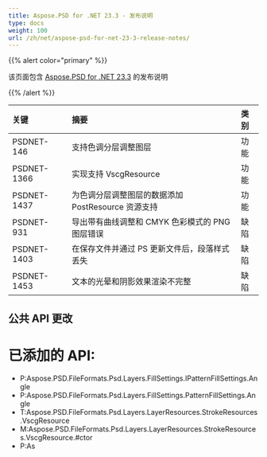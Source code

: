 ```yaml
---
title: Aspose.PSD for .NET 23.3 - 发布说明
type: docs
weight: 100
url: /zh/net/aspose-psd-for-net-23-3-release-notes/
---
```


{{% alert color="primary" %}}

该页面包含 [Aspose.PSD for .NET 23.3](https://www.nuget.org/packages/Aspose.PSD/) 的发布说明

{{% /alert %}}

|**关键**|**摘要**|**类别**|
| :- | :- | :- |
|PSDNET-146|支持色调分层调整图层|功能|
|PSDNET-1366|实现支持 VscgResource|功能|
|PSDNET-1437|为色调分层调整图层的数据添加 PostResource 资源支持|功能|
|PSDNET-931|导出带有曲线调整和 CMYK 色彩模式的 PNG 图层错误|缺陷|
|PSDNET-1403|在保存文件并通过 PS 更新文件后，段落样式丢失|缺陷|
|PSDNET-1453|文本的光晕和阴影效果渲染不完整|缺陷|


## **公共 API 更改**
# **已添加的 API:**
- P:Aspose.PSD.FileFormats.Psd.Layers.FillSettings.IPatternFillSettings.Angle
- P:Aspose.PSD.FileFormats.Psd.Layers.FillSettings.PatternFillSettings.Angle
- T:Aspose.PSD.FileFormats.Psd.Layers.LayerResources.StrokeResources.VscgResource
- M:Aspose.PSD.FileFormats.Psd.Layers.LayerResources.StrokeResources.VscgResource.#ctor
- P:As